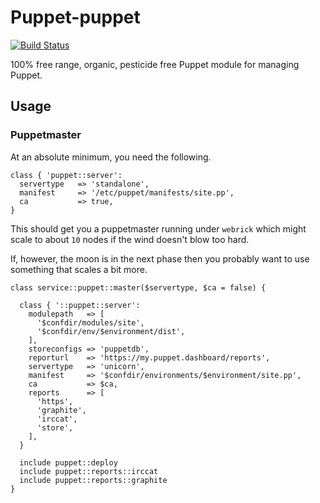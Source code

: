 # Puppet-puppet
[![Build Status](https://travis-ci.org/puppetlabs-operations/puppet-puppet.svg?branch=master)](https://travis-ci.org/puppetlabs-operations/puppet-puppet)

100% free range, organic, pesticide free Puppet module for managing Puppet.


## Usage


### Puppetmaster

At an absolute minimum, you need the following.

``` Puppet
class { 'puppet::server':
  servertype   => 'standalone',
  manifest     => '/etc/puppet/manifests/site.pp',
  ca           => true,
}
```

This should get you a puppetmaster running under `webrick` which might scale to
about `10` nodes if the wind doesn't blow too hard.

If, however, the moon is in the next phase then you probably want to use
something that scales a bit more.

``` Puppet
class service::puppet::master($servertype, $ca = false) {

  class { '::puppet::server':
    modulepath   => [
      '$confdir/modules/site',
      '$confdir/env/$environment/dist',
    ],
    storeconfigs => 'puppetdb',
    reporturl    => 'https://my.puppet.dashboard/reports',
    servertype   => 'unicorn',
    manifest     => '$confdir/environments/$environment/site.pp',
    ca           => $ca,
    reports      => [
      'https',
      'graphite',
      'irccat',
      'store',
    ],
  }

  include puppet::deploy
  include puppet::reports::irccat
  include puppet::reports::graphite
}
```


